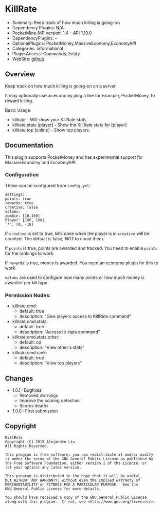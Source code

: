 KillRate
=======

* Summary: Keep track of how much killing is going-on
* Dependency Plugins: N/A
* PocketMine-MP version: 1.4 - API 1.10.0
* DependencyPlugins: -
* OptionalPlugins: PocketMoney,MassiveEconomy,EconomyAPI
* Categories: Informational
* Plugin Access: Commands, Entity
* WebSite: [github](https://github.com/alejandroliu/pocketmine-plugins/tree/master/KillRate)

Overview
--------

Keep track on how much killing is going-on on a server.

It may optionally use an economy plugin like for example, PocketMoney,
to reward killing.

Basic Usage:

* killrate - Will show your KillRate stats.
* killrate stats [player] - Show the KillRate stats for [player]
* killrate top [online] - Show top players.

Documentation
-------------

This plugin supports PocketMoney and has experimental support for
MassiveEconomy and EconomyAPI.

### Configuration

These can be configured from `config.yml`:

    settings:
	points: true
	rewards: true
	creative: false
    values:
	zombie: [10,100]
	Player: [100, 100]
	'*': [0, -10]

If `creative` is set to true, kills done when the player is in
`creative` will be counted.  The default is false, *NOT* to count
them.

If `points` is true, points are awarded and tracked.  You need to
enable `points` for the rankings to work.

If `rewards` is true, money is awarded.  You need an economy plugin
for this to work.

`values` are used to configure how many points or how much money is
awarded per kill type.

### Permission Nodes:

* killrate.cmd:
  * default: true
  * description: "Give players access to KillRate command"
* killrate.cmd.stats:
  * default: true
  * description: "Access to stats command"
* killrate.cmd.stats.other:
  * default: op
  * description: "View other's stats"
* killrate.cmd.rank:
  * default: true
  * description: "View top players"

Changes
-------

* 1.0.1 : Bugfixes
  * Removed warnings
  * Improve the scoring detection
  * Scores deaths
* 1.0.0 : First submission

Copyright
---------

    KillRate
    Copyright (C) 2015 Alejandro Liu
    All Rights Reserved.

    This program is free software: you can redistribute it and/or modify
    it under the terms of the GNU General Public License as published by
    the Free Software Foundation, either version 2 of the License, or
    (at your option) any later version.

    This program is distributed in the hope that it will be useful,
    but WITHOUT ANY WARRANTY; without even the implied warranty of
    MERCHANTABILITY or FITNESS FOR A PARTICULAR PURPOSE.  See the
    GNU General Public License for more details.

    You should have received a copy of the GNU General Public License
    along with this program.  If not, see <http://www.gnu.org/licenses/>.
